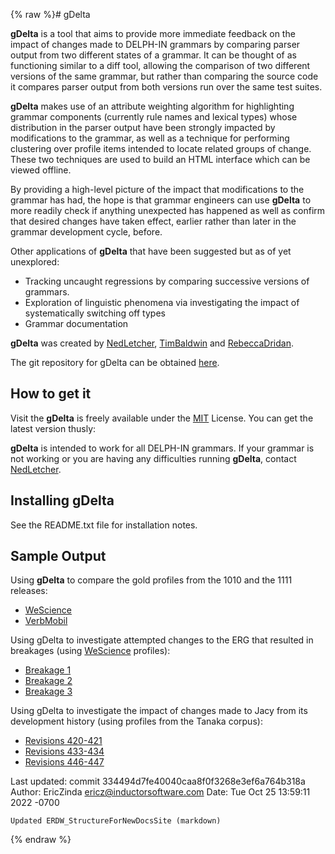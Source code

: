 {% raw %}# gDelta

**gDelta** is a tool that aims to provide more immediate feedback on the
impact of changes made to DELPH-IN grammars by comparing parser output
from two different states of a grammar. It can be thought of as
functioning similar to a diff tool, allowing the comparison of two
different versions of the same grammar, but rather than comparing the
source code it compares parser output from both versions run over the
same test suites.

**gDelta** makes use of an attribute weighting algorithm for
highlighting grammar components (currently rule names and lexical types)
whose distribution in the parser output have been strongly impacted by
modifications to the grammar, as well as a technique for performing
clustering over profile items intended to locate related groups of
change. These two techniques are used to build an HTML interface which
can be viewed offline.

By providing a high-level picture of the impact that modifications to
the grammar has had, the hope is that grammar engineers can use
**gDelta** to more readily check if anything unexpected has happened as
well as confirm that desired changes have taken effect, earlier rather
than later in the grammar development cycle, before.

Other applications of **gDelta** that have been suggested but as of yet
unexplored:

- Tracking uncaught regressions by comparing successive versions of
grammars.
- Exploration of linguistic phenomena via investigating the impact of
systematically switching off types
- Grammar documentation

**gDelta** was created by [NedLetcher](../NedLetcher),
[TimBaldwin](../TimBaldwin) and [RebeccaDridan](../RebeccaDridan).

The git repository for gDelta can be obtained
[here](https://github.com/ned2/gdelta).

## How to get it

Visit the **gDelta** is freely available under the
[MIT](http://mit-license.org/) License. You can get the latest version
thusly:

**gDelta** is intended to work for all DELPH-IN grammars. If your
grammar is not working or you are having any difficulties running
**gDelta**, contact [NedLetcher](../NedLetcher).

## Installing gDelta

See the README.txt file for installation notes.

## Sample Output

Using **gDelta** to compare the gold profiles from the 1010 and the 1111
releases:

- [WeScience](http://nedned.net/gdelta_out/erg_1010-1111_ws_summary.html)
- [VerbMobil](http://nedned.net/gdelta_out/erg_1010-1111_vm_summary.html)

Using gDelta to investigate attempted changes to the ERG that resulted
in breakages (using [WeScience](https://blog.inductorsoftware.com/docsproto/home/WeScience) profiles):

- [Breakage 1](http://nedned.net/gdelta_out/erg_b-b1_ws_summary.html)
- [Breakage 2](http://nedned.net/gdelta_out/erg_b-b2_ws_summary.html)
- [Breakage 3](http://nedned.net/gdelta_out/erg_b-b3_ws_summary.html)

Using gDelta to investigate the impact of changes made to Jacy from its
development history (using profiles from the Tanaka corpus):

- [Revisions
420-421](http://nedned.net/gdelta_out/jacy_420-421_tc_summary.html)
- [Revisions
433-434](http://nedned.net/gdelta_out/jacy_433-434_tc_summary.html)
- [Revisions
446-447](http://nedned.net/gdelta_out/jacy_446-447_tc_summary.html)

Last updated: commit 334494d7fe40040caa8f0f3268e3ef6a764b318a
Author: EricZinda <ericz@inductorsoftware.com>
Date:   Tue Oct 25 13:59:11 2022 -0700

    Updated ERDW_StructureForNewDocsSite (markdown)
{% endraw %}